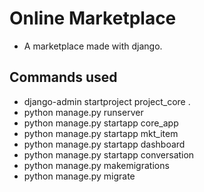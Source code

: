 # Online Marketplace 
* A marketplace made with django.

## Commands used
* django-admin startproject project_core .
* python manage.py runserver
* python manage.py startapp core_app
* python manage.py startapp mkt_item
* python manage.py startapp dashboard
* python manage.py startapp conversation
* python manage.py makemigrations
* python manage.py migrate